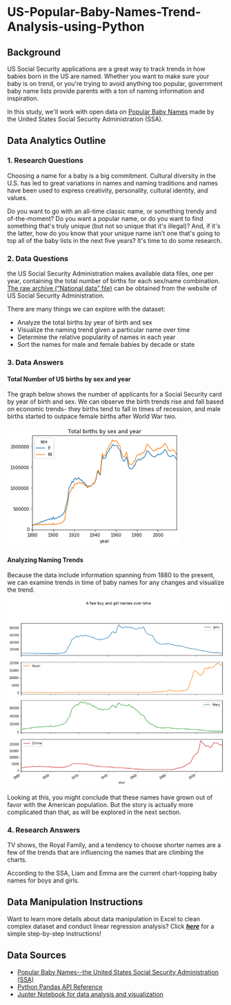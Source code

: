 # US-Popular-Baby-Names-Trend-Analysis-using-Python
## Background
US Social Security applications are a great way to track trends in how babies born in the US are named. Whether you want to make sure your baby is on trend, or you're trying to avoid anything too popular, government baby name lists provide parents with a ton of naming information and inspiration.  

In this study, we'll work with open data on [Popular Baby Names](https://www.ssa.gov/oact/babynames/limits.html) made by the United States Social Security Administration (SSA). 

## Data Analytics Outline
### **1. Research Questions**
Choosing a name for a baby is a big commitment. Cultural diversity in the U.S. has led to great variations in names and naming traditions and names have been used to express creativity, personality, cultural identity, and values.  

Do you want to go with an all-time classic name, or something trendy and of-the-moment? Do you want a popular name, or do you want to find something that's truly unique (but not so unique that it's illegal)? And, if it's the latter, how do you know that your unique name isn't one that's going to top all of the baby lists in the next five years? It's time to do some research.

### **2. Data Questions**  
the US Social Security Administration makes available data files, one per year, containing the total number of births for each sex/name combination. [The raw archive (“National data” file)](https://www.ssa.gov/oact/babynames/limits.html) can be obtained from the website of US Social Security Administration.

There are many things we can explore with the dataset:
* Analyze the total births by year of birth and sex
* Visualize the naming trend given a particular name over time
* Determine the relative popularity of names in each year
* Sort the names for male and female babies by decade or state
### **3. Data Answers**  
#### Total Number of US births by sex and year
The graph below shows the number of applicants for a Social Security card by year of birth and sex. We can observe the birth trends rise and fall based on economic trends- they births tend to fall in times of recession, and male births started to outpace female births after World War two.

![](https://github.com/YilunCai627/US-Popular-Baby-Names-Trend-Analysis-using-Python/raw/master/Data%20Visualization/Total%20births%20by%20sex%20and%20year.png)

#### Analyzing Naming Trends
Because the data include information spanning from 1880 to the present, we can examine trends in time of baby names for any changes and visualize the trend. 

![](https://github.com/YilunCai627/US-Popular-Baby-Names-Trend-Analysis-using-Python/raw/master/Data%20Visualization/A%20few%20boy%20and%20girl%20names%20over%20time.png)

Looking at this, you might conclude that these names have grown out of favor with the American population. But the story is actually more complicated than that, as will be explored in the next section.

### **4. Research Answers**
TV shows, the Royal Family, and a tendency to choose shorter names are a few of the trends that are influencing the names that are climbing the charts.  

According to the SSA, Liam and Emma are the current chart-topping baby names for boys and girls. 


## Data Manipulation Instructions
Want to learn more details about data manipulation in Excel to clean complex dataset and conduct linear regression analysis? Click [***here***](https://github.com/YilunCai627/Cluster-analysis-with-NGLS-open-data-to-group-PhD-student-career-outcomes/blob/master/Data%20Manipulation%20Instructions.md) for a simple step-by-step instructions!  

## Data Sources
* [Popular Baby Names--the United States Social Security Administration (SSA)](https://www.ssa.gov/oact/babynames/limits.html)
* [Python Pandas API Reference](https://pandas.pydata.org/pandas-docs/stable/reference/index.html)
* [Jupter Notebook for data analysis and visualization]()

